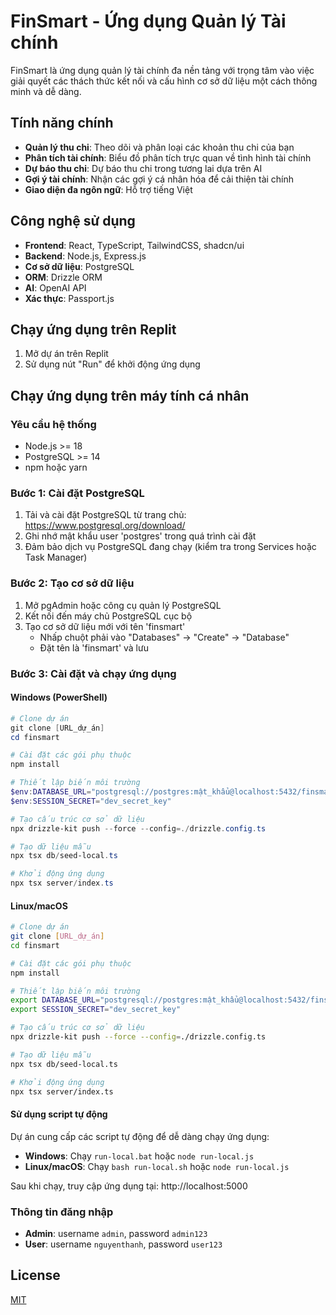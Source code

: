 # FinSmart - Ứng dụng Quản lý Tài chính

FinSmart là ứng dụng quản lý tài chính đa nền tảng với trọng tâm vào việc giải quyết các thách thức kết nối và cấu hình cơ sở dữ liệu một cách thông minh và dễ dàng.

## Tính năng chính

- **Quản lý thu chi**: Theo dõi và phân loại các khoản thu chi của bạn
- **Phân tích tài chính**: Biểu đồ phân tích trực quan về tình hình tài chính
- **Dự báo thu chi**: Dự báo thu chi trong tương lai dựa trên AI
- **Gợi ý tài chính**: Nhận các gợi ý cá nhân hóa để cải thiện tài chính
- **Giao diện đa ngôn ngữ**: Hỗ trợ tiếng Việt

## Công nghệ sử dụng

- **Frontend**: React, TypeScript, TailwindCSS, shadcn/ui
- **Backend**: Node.js, Express.js
- **Cơ sở dữ liệu**: PostgreSQL
- **ORM**: Drizzle ORM
- **AI**: OpenAI API
- **Xác thực**: Passport.js

## Chạy ứng dụng trên Replit

1. Mở dự án trên Replit
2. Sử dụng nút "Run" để khởi động ứng dụng

## Chạy ứng dụng trên máy tính cá nhân

### Yêu cầu hệ thống

- Node.js >= 18
- PostgreSQL >= 14
- npm hoặc yarn

### Bước 1: Cài đặt PostgreSQL

1. Tải và cài đặt PostgreSQL từ trang chủ: https://www.postgresql.org/download/
2. Ghi nhớ mật khẩu user 'postgres' trong quá trình cài đặt
3. Đảm bảo dịch vụ PostgreSQL đang chạy (kiểm tra trong Services hoặc Task Manager)

### Bước 2: Tạo cơ sở dữ liệu

1. Mở pgAdmin hoặc công cụ quản lý PostgreSQL
2. Kết nối đến máy chủ PostgreSQL cục bộ
3. Tạo cơ sở dữ liệu mới với tên 'finsmart'
   - Nhấp chuột phải vào "Databases" -> "Create" -> "Database"
   - Đặt tên là 'finsmart' và lưu

### Bước 3: Cài đặt và chạy ứng dụng

#### Windows (PowerShell)

```powershell
# Clone dự án
git clone [URL_dự_án]
cd finsmart

# Cài đặt các gói phụ thuộc
npm install

# Thiết lập biến môi trường
$env:DATABASE_URL="postgresql://postgres:mật_khẩu@localhost:5432/finsmart"
$env:SESSION_SECRET="dev_secret_key"

# Tạo cấu trúc cơ sở dữ liệu
npx drizzle-kit push --force --config=./drizzle.config.ts

# Tạo dữ liệu mẫu
npx tsx db/seed-local.ts

# Khởi động ứng dụng
npx tsx server/index.ts
```

#### Linux/macOS

```bash
# Clone dự án
git clone [URL_dự_án]
cd finsmart

# Cài đặt các gói phụ thuộc
npm install

# Thiết lập biến môi trường
export DATABASE_URL="postgresql://postgres:mật_khẩu@localhost:5432/finsmart"
export SESSION_SECRET="dev_secret_key"

# Tạo cấu trúc cơ sở dữ liệu
npx drizzle-kit push --force --config=./drizzle.config.ts

# Tạo dữ liệu mẫu
npx tsx db/seed-local.ts

# Khởi động ứng dụng
npx tsx server/index.ts
```

#### Sử dụng script tự động

Dự án cung cấp các script tự động để dễ dàng chạy ứng dụng:

- **Windows**: Chạy `run-local.bat` hoặc `node run-local.js`
- **Linux/macOS**: Chạy `bash run-local.sh` hoặc `node run-local.js`

Sau khi chạy, truy cập ứng dụng tại: http://localhost:5000

### Thông tin đăng nhập

- **Admin**: username `admin`, password `admin123`
- **User**: username `nguyenthanh`, password `user123`

## License

[MIT](LICENSE)
